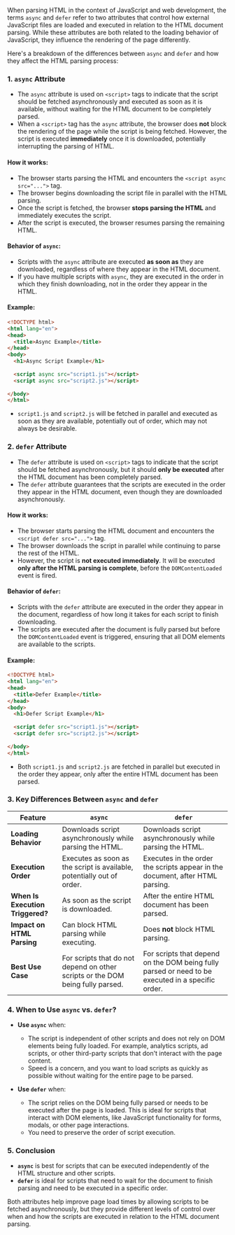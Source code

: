 When parsing HTML in the context of JavaScript and web development, the terms `async` and `defer` refer to two attributes that control how external JavaScript files are loaded and executed in relation to the HTML document parsing. While these attributes are both related to the loading behavior of JavaScript, they influence the rendering of the page differently.

Here's a breakdown of the differences between `async` and `defer` and how they affect the HTML parsing process:

### 1. **`async` Attribute**
- The `async` attribute is used on `<script>` tags to indicate that the script should be fetched asynchronously and executed as soon as it is available, without waiting for the HTML document to be completely parsed.
- When a `<script>` tag has the `async` attribute, the browser does **not** block the rendering of the page while the script is being fetched. However, the script is executed **immediately** once it is downloaded, potentially interrupting the parsing of HTML.

#### **How it works**:
- The browser starts parsing the HTML and encounters the `<script async src="...">` tag.
- The browser begins downloading the script file in parallel with the HTML parsing.
- Once the script is fetched, the browser **stops parsing the HTML** and immediately executes the script.
- After the script is executed, the browser resumes parsing the remaining HTML.

#### **Behavior of `async`**:
- Scripts with the `async` attribute are executed **as soon as** they are downloaded, regardless of where they appear in the HTML document.
- If you have multiple scripts with `async`, they are executed in the order in which they finish downloading, not in the order they appear in the HTML.

#### **Example**:
```html
<!DOCTYPE html>
<html lang="en">
<head>
  <title>Async Example</title>
</head>
<body>
  <h1>Async Script Example</h1>
  
  <script async src="script1.js"></script>
  <script async src="script2.js"></script>
  
</body>
</html>
```
- `script1.js` and `script2.js` will be fetched in parallel and executed as soon as they are available, potentially out of order, which may not always be desirable.

### 2. **`defer` Attribute**
- The `defer` attribute is used on `<script>` tags to indicate that the script should be fetched asynchronously, but it should **only be executed** after the HTML document has been completely parsed.
- The `defer` attribute guarantees that the scripts are executed in the order they appear in the HTML document, even though they are downloaded asynchronously.

#### **How it works**:
- The browser starts parsing the HTML document and encounters the `<script defer src="...">` tag.
- The browser downloads the script in parallel while continuing to parse the rest of the HTML.
- However, the script is **not executed immediately**. It will be executed **only after the HTML parsing is complete**, before the `DOMContentLoaded` event is fired.

#### **Behavior of `defer`**:
- Scripts with the `defer` attribute are executed in the order they appear in the document, regardless of how long it takes for each script to finish downloading.
- The scripts are executed after the document is fully parsed but before the `DOMContentLoaded` event is triggered, ensuring that all DOM elements are available to the scripts.

#### **Example**:
```html
<!DOCTYPE html>
<html lang="en">
<head>
  <title>Defer Example</title>
</head>
<body>
  <h1>Defer Script Example</h1>
  
  <script defer src="script1.js"></script>
  <script defer src="script2.js"></script>
  
</body>
</html>
```
- Both `script1.js` and `script2.js` are fetched in parallel but executed in the order they appear, only after the entire HTML document has been parsed.

### 3. **Key Differences Between `async` and `defer`**

| **Feature**                   | **`async`**                          | **`defer`**                          |
|-------------------------------|--------------------------------------|--------------------------------------|
| **Loading Behavior**           | Downloads script asynchronously while parsing the HTML. | Downloads script asynchronously while parsing the HTML. |
| **Execution Order**            | Executes as soon as the script is available, potentially out of order. | Executes in the order the scripts appear in the document, after HTML parsing. |
| **When Is Execution Triggered?**| As soon as the script is downloaded. | After the entire HTML document has been parsed. |
| **Impact on HTML Parsing**     | Can block HTML parsing while executing. | Does **not** block HTML parsing. |
| **Best Use Case**              | For scripts that do not depend on other scripts or the DOM being fully parsed. | For scripts that depend on the DOM being fully parsed or need to be executed in a specific order. |

### 4. **When to Use `async` vs. `defer`?**

- **Use `async`** when:
  - The script is independent of other scripts and does not rely on DOM elements being fully loaded. For example, analytics scripts, ad scripts, or other third-party scripts that don't interact with the page content.
  - Speed is a concern, and you want to load scripts as quickly as possible without waiting for the entire page to be parsed.

- **Use `defer`** when:
  - The script relies on the DOM being fully parsed or needs to be executed after the page is loaded. This is ideal for scripts that interact with DOM elements, like JavaScript functionality for forms, modals, or other page interactions.
  - You need to preserve the order of script execution.

### 5. **Conclusion**

- **`async`** is best for scripts that can be executed independently of the HTML structure and other scripts.
- **`defer`** is ideal for scripts that need to wait for the document to finish parsing and need to be executed in a specific order.

Both attributes help improve page load times by allowing scripts to be fetched asynchronously, but they provide different levels of control over when and how the scripts are executed in relation to the HTML document parsing.